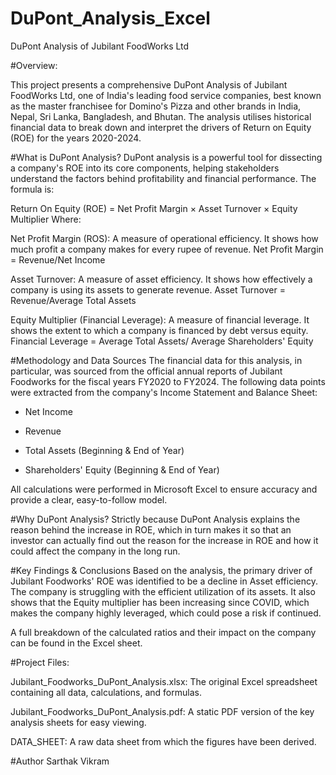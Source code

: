 # DuPont_Analysis_Excel

DuPont Analysis of Jubilant FoodWorks Ltd

#Overview:

This project presents a comprehensive DuPont Analysis of Jubilant FoodWorks Ltd, one of India's leading food service companies, best known as the master franchisee for Domino's Pizza and other brands in India, Nepal, Sri Lanka, Bangladesh, and Bhutan. The analysis utilises historical financial data to break down and interpret the drivers of Return on Equity (ROE) for the years 2020-2024.

#What is DuPont Analysis?
DuPont analysis is a powerful tool for dissecting a company's ROE into its core components, helping stakeholders understand the factors behind profitability and financial performance. The formula is:

Return On Equity (ROE) = Net Profit Margin × Asset Turnover × Equity Multiplier
Where:

Net Profit Margin (ROS): A measure of operational efficiency. It shows how much profit a company makes for every rupee of revenue.
Net Profit Margin = Revenue/Net Income
​

Asset Turnover: A measure of asset efficiency. It shows how effectively a company is using its assets to generate revenue.
Asset Turnover = Revenue/Average Total Assets
​
 
Equity Multiplier (Financial Leverage): A measure of financial leverage. It shows the extent to which a company is financed by debt versus equity.
Financial Leverage = Average Total Assets/ Average Shareholders' Equity


#Methodology and Data Sources
The financial data for this analysis, in particular, was sourced from the official annual reports of Jubilant Foodworks for the fiscal years FY2020 to FY2024. The following data points were extracted from the company's Income Statement and Balance Sheet:

* Net Income

* Revenue

* Total Assets (Beginning & End of Year)

* Shareholders' Equity (Beginning & End of Year)

All calculations were performed in Microsoft Excel to ensure accuracy and provide a clear, easy-to-follow model.

#Why DuPont Analysis?
Strictly because DuPont Analysis explains the reason behind the increase in ROE, which in turn makes it so that an investor can actually find out the reason for the increase in ROE and how it could affect the company in the long run.

#Key Findings & Conclusions
Based on the analysis, the primary driver of Jubilant Foodworks' ROE was identified to be a decline in Asset efficiency. The company is struggling with the efficient utilization of its assets.
It also shows that the Equity multiplier has been increasing since COVID, which makes the company highly leveraged, which could pose a risk if continued.

A full breakdown of the calculated ratios and their impact on the company can be found in the Excel sheet. 


#Project Files:

Jubilant_Foodworks_DuPont_Analysis.xlsx: The original Excel spreadsheet containing all data, calculations, and formulas.

Jubilant_Foodworks_DuPont_Analysis.pdf: A static PDF version of the key analysis sheets for easy viewing.

DATA_SHEET: A raw data sheet from which the figures have been derived.

#Author
Sarthak Vikram

